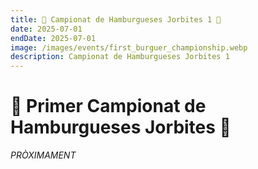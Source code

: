 ```yaml
---
title: 🍔 Campionat de Hamburgueses Jorbites 1 🍔
date: 2025-07-01
endDate: 2025-07-01
image: /images/events/first_burguer_championship.webp
description: Campionat de Hamburgueses Jorbites 1
---
```


# 🍔 Primer Campionat de Hamburgueses Jorbites 🍔

*PRÒXIMAMENT*
